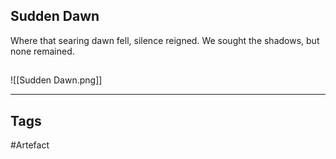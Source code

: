 ## Sudden Dawn
Where that searing dawn fell, silence reigned.
We sought the shadows, but none remained.
## 
![[Sudden Dawn.png]]

---
## Tags
#Artefact